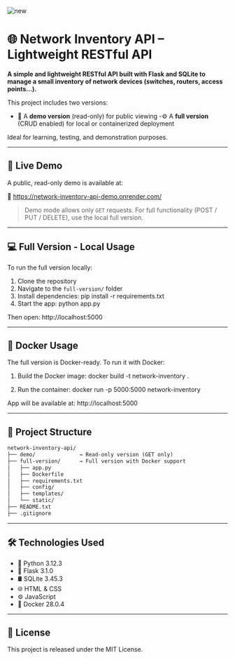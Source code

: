![new](https://github.com/user-attachments/assets/8163f838-3ff6-48fd-b346-71bc950692b1)

# 🌐 Network Inventory API – Lightweight RESTful API

**A simple and lightweight RESTful API built with Flask and SQLite to manage a small inventory of network devices (switches, routers, access points...).**

This project includes two versions:
- 🧪 A **demo version** (read-only) for public viewing
-⚙️ A **full version** (CRUD enabled) for local or containerized deployment

Ideal for learning, testing, and demonstration purposes.

------------------------------------------------------------

🚀 Live Demo
------------

A public, read-only demo is available at:

🔗 https://network-inventory-api-demo.onrender.com/

> Demo mode allows only `GET` requests.
> For full functionality (POST / PUT / DELETE), use the local full version.

------------------------------------------------------------

💻 Full Version - Local Usage
-----------------------------

To run the full version locally:

1. Clone the repository
2. Navigate to the `full-version/` folder
3. Install dependencies:
   pip install -r requirements.txt
4. Start the app:
   python app.py

Then open: http://localhost:5000

------------------------------------------------------------

🐳 Docker Usage
---------------

The full version is Docker-ready. To run it with Docker:

1. Build the Docker image:
   docker build -t network-inventory .

2. Run the container:
   docker run -p 5000:5000 network-inventory

App will be available at: http://localhost:5000

------------------------------------------------------------

📁 Project Structure
--------------------

```txt
network-inventory-api/
├── demo/              → Read-only version (GET only)
├── full-version/      → Full version with Docker support
│   ├── app.py
│   ├── Dockerfile
│   ├── requirements.txt
│   ├── config/
│   ├── templates/
│   └── static/
├── README.txt
├── .gitignore
```

------------------------------------------------------------

🛠️ Technologies Used
---------------------

- 🐍 Python 3.12.3  
- 🫙 Flask 3.1.0  
- 🛢 SQLite 3.45.3  
- 🌐 HTML & CSS  
- ⚙️ JavaScript  
- 🐳 Docker 28.0.4

------------------------------------------------------------

📄 License
----------

This project is released under the MIT License.
